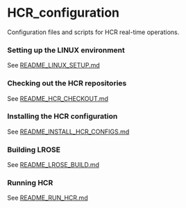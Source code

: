 # HCR_configuration

Configuration files and scripts for HCR real-time operations.

### Setting up the LINUX environment

  See [README_LINUX_SETUP.md](./docs/README_LINUX_SETUP.md)

### Checking out the HCR repositories

  See [README_HCR_CHECKOUT.md](./docs/README_HCR_CHECKOUT.md)

### Installing the HCR configuration

  See [README_INSTALL_HCR_CONFIGS.md](./docs/README_INSTALL_HCR_CONFIGS.md)

### Building LROSE

  See [README_LROSE_BUILD.md](./docs/README_LROSE_BUILD.md)

### Running HCR

  See [README_RUN_HCR.md](./docs/README_RUN_HCR.md)

